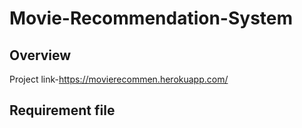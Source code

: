 # Movie-Recommendation-System

## Overview
Project link-https://movierecommen.herokuapp.com/

## Requirement file
